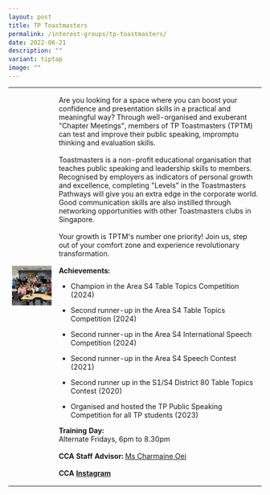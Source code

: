 ```yaml
---
layout: post
title: TP Toastmasters
permalink: /interest-groups/tp-toastmasters/
date: 2022-06-21
description: ""
variant: tiptap
image: ""
---
```

<table style="minWidth: 50px">
<colgroup>
<col>
<col>
</colgroup>
<tbody>
<tr>
<td rowspan="1" colspan="1">
<div class="isomer-image-wrapper">
<img style="width: 100%" height="auto" width="100%" alt="" src="/images/Interest Groups/TP_Toastmasters.png">
</div>
</td>
<td rowspan="1" colspan="1">
<p>Are you looking for a space where you can boost your confidence and presentation
skills in a practical and meaningful way? Through well-organised and exuberant
"Chapter Meetings", members of TP Toastmasters (TPTM) can test and improve
their public speaking, impromptu thinking and evaluation skills.
<br>
<br>Toastmasters is a non-profit educational organisation that teaches public
speaking and leadership skills to members. Recognised by employers as indicators
of personal growth and excellence, completing "Levels" in the Toastmasters
Pathways will give you an extra edge in the corporate world. Good communication
skills are also instilled through networking opportunities with other Toastmasters
clubs in Singapore.
<br>
<br>Your growth is TPTM's number one priority! Join us, step out of your comfort
zone and experience revolutionary transformation.
<br>
<br><strong>Achievements:</strong>
<br>
</p>
<ul data-tight="true" class="tight">
<li>
<p>Champion in the Area S4 Table Topics Competition (2024)</p>
</li>
<li>
<p>Second runner-up in the Area S4 Table Topics Competition (2024)</p>
</li>
<li>
<p>Second runner-up in the Area S4 International Speech Competition (2024)</p>
</li>
<li>
<p>Second runner-up in the Area S4 Speech Contest (2021)</p>
</li>
<li>
<p>Second runner up in the S1/S4 District 80 Table Topics Contest (2020)</p>
</li>
<li>
<p>Organised and hosted the TP Public Speaking Competition for all TP students
(2023)</p>
</li>
</ul>
<p></p>
<p><strong>Training Day:</strong>
<br>Alternate Fridays, 6pm to 8.30pm
<br>
<br><strong>CCA Staff Advisor:</strong>  <a href="mailto:Charmaine_OEI@TP.EDU.SG" rel="noopener noreferrer nofollow" target="_blank">Ms Charmaine Oei</a>
<br>
<br><strong>CCA <a href="https://www.instagram.com/tptoastmasters" rel="noopener noreferrer nofollow" target="_blank">Instagram</a></strong>
</p>
</td>
</tr>
</tbody>
</table>
<p></p>